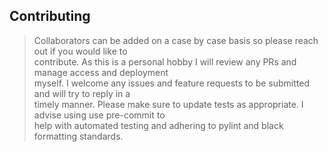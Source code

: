 ## Contributing
>Collaborators can be added on a case by case basis so please reach out if you would like to \
>contribute. As this is a personal hobby I will review any PRs and manage access and deployment \
>myself. I welcome any issues and feature requests to be submitted and will try to reply in a \
>timely manner. Please make sure to update tests as appropriate. I advise using use pre-commit to \
>help with automated testing and adhering to pylint and black formatting standards.
